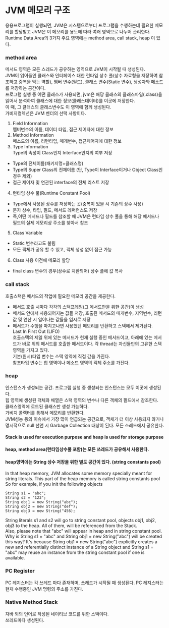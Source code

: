 # JVM 메모리 구조
응용프로그램이 실행되면, JVM은 시스템으로부터 프로그램을 수행하는데 필요한 메모리를 할당받고 JVM은 이 메모리를 용도에 따라 여러 영역으로 나누어 관리한다.  
Runtime Data Area의 3가지 주요 영역에는 method area, call stack, heap 이 있다.

### method area
메서드 영역은 모든 스레드가 공유하는 영역으로 JVM이 시작될 때 생성된다.  
JVM이 읽어들인 클래스와 인터페이스 대한 런타임 상수 풀(상수 자료형을 저장하여 참조하고 중복을 막는 역할), 멤버 변수(필드), 클래스 변수(Static 변수), 생성자와 메소드를 저장하는 공간이다.  
프로그램 실행 중 어떤 클래스가 사용되면, jvm은 해당 클래스의 클래스파일(.class)을 읽어서 분석하여 클래스에 대한 정보(클래스데이터)를 이곳에 저장한다.  
이 때, 그 클래스의 클래스변수도 이 영역에 함께 생성된다.  
가비지컬렉션은 JVM 벤더의 선택 사항이다.
1) Field Information  
멤버변수의 이름, 데이터 타입, 접근 제어자에 대한 정보
2) Method Information  
메소드의 이름, 리턴타입, 매개변수, 접근제어자에 대한 정보
3) Type Information  
Type의 속성이 Class인지 Interface인지의 여부 저장
 - Type의 전체이름(패키지명+클래스명)
 - Type의 Super Class의 전체이름 (단, Type이 Interface이거나 Object Class인 경우 제외)
 - 접근 제어자 및 연관된 interface의 전체 리스트 저장
4) 런타임 상수 풀(Runtime Constant Pool)
 - Type에서 사용된 상수를 저장하는 곳(중복이 있을 시 기존의 상수 사용)
 - 문자 상수, 타입, 필드, 메서드 레퍼런스도 저장
 - 즉,어떤 메서드나 필드를 참조할 때 JVM은 런타임 상수 풀을 통해 해당 메서드나 필드의 실제 메모리상 주소를 찾아서 참조
5) Class Variable
 - Static 변수라고도 불림
 - 모든 객체가 공유 할 수 있고, 객체 생성 없이 접근 가능
6) Class 사용 이전에 메모리 할당
 - final class 변수의 경우(상수로 치환되어) 상수 풀에 값 복사

### call stack
호출스택은 메서드의 작업에 필요한 메모리 공간을 제공한다.  
 - 메서드 호출 시마다 각각의 스택프레임(그 메서드만을 위한 공간)이 생성  
 - 메서드 안에서 사용되어지는 값들 저장, 호출된 메서드의 매개변수, 지역변수, 리턴 값 및 연산 시 일어나는 값들을 임시로 저장  
 - 메서드가 수행을 마치고나면 사용했던 메모리를 반환하고 스택에서 제거된다.  
Last In First Out (LIFO)  
호출스택의 제일 위에 있는 메서드가 현재 실행 중인 메서드이고, 아래에 있는 메서드가 바로 위의 메서드를 호출한 메서드이다.
각 thread는 자신들만의 고유한 스택영역을 가지고 있다.  
기본(원시)타입 변수는 스택 영역에 직접 값을 가진다.  
참조타입 변수는 힙 영역이나 메소드 영역의 객체 주소를 가진다.  

### heap
인스턴스가 생성되는 공간. 프로그램 실행 중 생성되는 인스턴스는 모두 이곳에 생성된다.  
힙 영역에 생성된 객체와 배열은 스택 영역의 변수나 다른 객체의 필드에서 참조한다.  
클래스영역에 로드된 클래스만 생성 가능하다.  
가비지 콜렉터를 통해서 메모리를 반환한다.  
JVM성능 등의 이슈에서 가장 많이 언급되는 공간으로, 객체가 더 이상 사용되지 않거나 명시적으로 null 선언 시 Garbage Collection 대상이 된다.
모든 스레드에서 공유한다.  

#### Stack is used for execution purpose and heap is used for storage purpose

#### heap, method area(런타임상수풀 포함)는 모든 쓰레드가 공유해서 사용한다.

#### heap영역에는 String 상수 저장을 위한 별도 공간이 있다. (string constants pool)
In that heap memory, JVM allocates some memory specially meant for string literals. This part of the heap memory is called string constants pool
So for example, if you init the following objects
```
String s1 = "abc"; 
String s2 = "123";
String obj1 = new String("abc");
String obj2 = new String("def");
String obj3 = new String("456);
```
String literals s1 and s2 will go to string constant pool, objects obj1, obj2, obj3 to the heap. All of them, will be referenced from the Stack.  
Also, please note that "abc" will appear in heap and in string constant pool.  
Why is String s1 = "abc" and String obj1 = new String("abc") will be created this way? It's because String obj1 = new String("abc") explicitly creates a new and referentially distinct instance of a String object and  String s1 = "abc" may reuse an instance from the string constant pool if one is available. 

### PC Register
PC 레지스터는 각 쓰레드 마다 존재하며, 쓰레드가 시작될 때 생성된다. PC 레지스터는 현재 수행중인 JVM 명령의 주소를 가진다.

### Native Method Stack
자바 외의 언어로 작성된 네이티브 코드를 위한 스택이다.  
쓰레드마다 생성된다.
